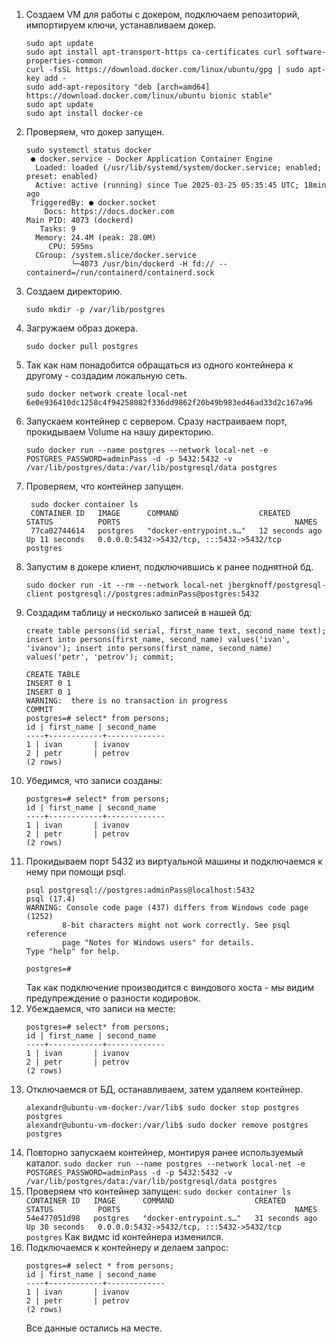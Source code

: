1. Создаем VM для работы с докером, подключаем репозиторий, импортируем ключи, устанавливаем докер.
   ```
   sudo apt update
   sudo apt install apt-transport-https ca-certificates curl software-properties-common
   curl -fsSL https://download.docker.com/linux/ubuntu/gpg | sudo apt-key add -
   sudo add-apt-repository "deb [arch=amd64] https://download.docker.com/linux/ubuntu bionic stable"
   sudo apt update
   sudo apt install docker-ce
   ```
2. Проверяем, что докер запущен.
   ```
   sudo systemctl status docker
    ● docker.service - Docker Application Container Engine
     Loaded: loaded (/usr/lib/systemd/system/docker.service; enabled; preset: enabled)
     Active: active (running) since Tue 2025-03-25 05:35:45 UTC; 18min ago
    TriggeredBy: ● docker.socket
       Docs: https://docs.docker.com
   Main PID: 4073 (dockerd)
      Tasks: 9
     Memory: 24.4M (peak: 28.0M)
        CPU: 595ms
     CGroup: /system.slice/docker.service
             └─4073 /usr/bin/dockerd -H fd:// --containerd=/run/containerd/containerd.sock
   ```
3. Создаем директорию.
   ```
   sudo mkdir -p /var/lib/postgres
   ```
4. Загружаем образ докера.
   ```
   sudo docker pull postgres
   ```
5. Так как нам понадобится обращаться из одного контейнера к другому - создадим локальную сеть.
    ```
    sudo docker network create local-net
    6e0e936410dc1258c4f94258082f336dd9862f20b49b983ed46ad33d2c167a96
    ```
6. Запускаем контейнер с сервером.
   Сразу настраиваем порт, прокидываем Volume на нашу директорию.
   ```
   sudo docker run --name postgres --network local-net -e POSTGRES_PASSWORD=adminPass -d -p 5432:5432 -v /var/lib/postgres/data:/var/lib/postgresql/data postgres
   ```
7. Проверяем, что контейнер запущен.
   ```
    sudo docker container ls
    CONTAINER ID   IMAGE      COMMAND                  CREATED          STATUS          PORTS                                       NAMES
    77ca02744614   postgres   "docker-entrypoint.s…"   12 seconds ago   Up 11 seconds   0.0.0.0:5432->5432/tcp, :::5432->5432/tcp   postgres
   ```
8. Запустим в докере клиент, подключившись к ранее поднятной бд.
    ```
    sudo docker run -it --rm --network local-net jbergknoff/postgresql-client postgresql://postgres:adminPass@postgres:5432
    ```
9. Создадим таблицу и несколько записей в нашей бд:
    ```
    create table persons(id serial, first_name text, second_name text); insert into persons(first_name, second_name) values('ivan', 'ivanov'); insert into persons(first_name, second_name) values('petr', 'petrov'); commit;

    CREATE TABLE
    INSERT 0 1
    INSERT 0 1
    WARNING:  there is no transaction in progress
    COMMIT
    postgres=# select* from persons;
    id | first_name | second_name
    ----+------------+-------------
    1 | ivan       | ivanov
    2 | petr       | petrov
    (2 rows)
    ```
10. Убедимся, что записи созданы:
    ```
    postgres=# select* from persons;
    id | first_name | second_name
    ----+------------+-------------
    1 | ivan       | ivanov
    2 | petr       | petrov
    (2 rows)
    ```
11. Прокидываем порт 5432 из виртуальной машины и подключаемся к нему при помощи psql.
    ```
    psql postgresql://postgres:adminPass@localhost:5432
    psql (17.4)
    WARNING: Console code page (437) differs from Windows code page (1252)
            8-bit characters might not work correctly. See psql reference
            page "Notes for Windows users" for details.
    Type "help" for help.

    postgres=#
    ```
    Так как подключение производится с виндового хоста - мы видим предупреждение о разности кодировок.
12. Убеждаемся, что записи на месте:
    ```
    postgres=# select* from persons;
    id | first_name | second_name
    ----+------------+-------------
    1 | ivan       | ivanov
    2 | petr       | petrov
    (2 rows)
    ```
13. Отключаемся от БД, останавливаем, затем удаляем контейнер.
    ```
    alexandr@ubuntu-vm-docker:/var/lib$ sudo docker stop postgres
    postgres
    alexandr@ubuntu-vm-docker:/var/lib$ sudo docker remove postgres
    postgres
    ```
14. Повторно запускаем контейнер, монтируя ранее используемый каталог.
    ```sudo docker run --name postgres --network local-net -e POSTGRES_PASSWORD=adminPass -d -p 5432:5432 -v /var/lib/postgres/data:/var/lib/postgresql/data postgres```
15.  Проверяем что контейнер запущен:
    ```
    sudo docker container ls
    CONTAINER ID   IMAGE      COMMAND                  CREATED          STATUS          PORTS                                       NAMES
    54e477051d98   postgres   "docker-entrypoint.s…"   31 seconds ago   Up 30 seconds   0.0.0.0:5432->5432/tcp, :::5432->5432/tcp   postgres
    ```
    Как видмс id контейнера изменился.
16. Подключаемся к контейнеру и делаем запрос:
    ```
    postgres=# select * from persons;
    id | first_name | second_name
    ----+------------+-------------
    1 | ivan       | ivanov
    2 | petr       | petrov
    (2 rows)
    ```
    Все данные остались на месте.